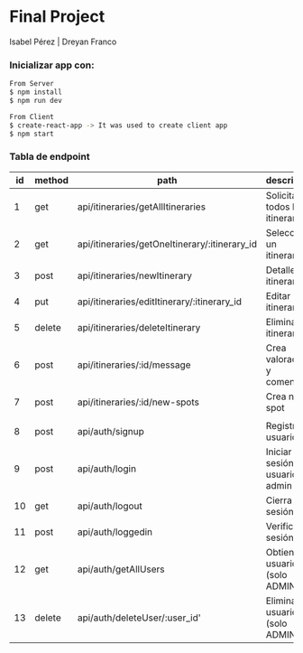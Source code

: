 # Final Project
Isabel Pérez | Dreyan Franco

 ### Inicializar app con:
 ```sh
 From Server
$ npm install 
$ npm run dev
```
 ```sh
 From Client
$ create-react-app -> It was used to create client app 
$ npm start
```

### Tabla de endpoint
| id | method | path | description | Entorno |
| ------ | ------ | ------ | ------ | ------ |
| 1 | get | api/itineraries/getAllItineraries | Solicita todos los itinerarios | Server |
| 2 | get | api/itineraries/getOneItinerary/:itinerary_id | Selecciona un itinerario | Server |
| 3 | post | api/itineraries/newItinerary | Detalles del itinerario | Server |
| 4 | put | api/itineraries/editItinerary/:itinerary_id | Editar itinerario | Server |
| 5 | delete | api/itineraries/deleteItinerary | Eliminar itinerario  | Server |
| 6 | post | api/itineraries/:id/message | Crea valoración y comentario | Server |
| 7 | post | api/itineraries/:id/new-spots | Crea nuevo spot | Server |
|  |  |  |  |  |
| 8 | post | api/auth/signup | Registro de usuario | Server |
| 9 | post | api/auth/login | Iniciar sesión usuario o admin | Server |
| 10 | get | api/auth/logout | Cierra sesión | Server |
| 11 | post | api/auth/loggedin | Verifica la sesión | Server |
| 12 | get | api/auth/getAllUsers | Obtiene los usuarios (solo ADMIN)| Server |
| 13 | delete | api/auth/deleteUser/:user_id' | Elimina usuario (solo ADMIN)  | Server |

